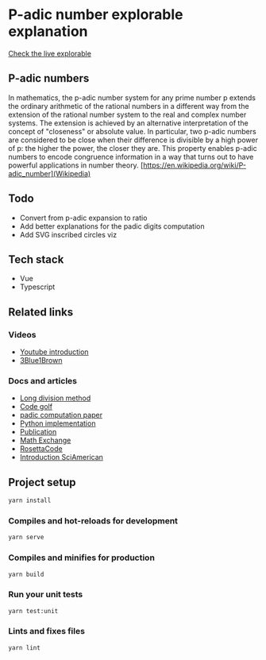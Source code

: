 # P-adic number explorable explanation

[Check the live explorable](https://logicien.fr/padic/)

## P-adic numbers

In mathematics, the p-adic number system for any prime number p extends the ordinary arithmetic of the rational numbers in a different way from the extension of the rational number system to the real and complex number systems. The extension is achieved by an alternative interpretation of the concept of "closeness" or absolute value. In particular, two p-adic numbers are considered to be close when their difference is divisible by a high power of p: the higher the power, the closer they are. This property enables p-adic numbers to encode congruence information in a way that turns out to have powerful applications in number theory. [https://en.wikipedia.org/wiki/P-adic_number](Wikipedia)

## Todo

- Convert from p-adic expansion to ratio
- Add better explanations for the padic digits computation
- Add SVG inscribed circles viz

## Tech stack

- Vue
- Typescript

## Related links

### Videos

- [Youtube introduction](https://www.youtube.com/watch?v=_9POg4HSgfI)
- [3Blue1Brown](https://www.youtube.com/watch?v=XFDM1ip5HdU)

### Docs and articles

- [Long division method](https://stackoverflow.com/questions/62527047/implementing-long-division-while-checking-for-repeating-decimals)
- [Code golf](https://codegolf.stackexchange.com/questions/63629/calculate-the-p-adic-norm-of-a-rational-number)
- [padic computation paper](ttps://hal.archives-ouvertes.fr/hal-01444183/document)
- [Python implementation](https://gist.github.com/meagtan/87b550d5129cc557ed6821c6f18af38b)
- [Publication](http://www.sens-neuchatel.ch/bulletin/no18/art18-2-robert.pdf)
- [Math Exchange](https://math.stackexchange.com/questions/1186967/method-of-finding-a-p-adic-expansion-to-a-rational-number/1187037#1187037)
- [RosettaCode](http://rosettacode.org/wiki/P-Adic_numbers,_basic)
- [Introduction SciAmerican](https://blogs.scientificamerican.com/roots-of-unity/the-numbers-behind-a-fields-medalists-math/)

## Project setup

```bash
yarn install
```

### Compiles and hot-reloads for development

```bash
yarn serve
```

### Compiles and minifies for production

```bash
yarn build
```

### Run your unit tests

```bash
yarn test:unit
```

### Lints and fixes files

```bash
yarn lint
```
